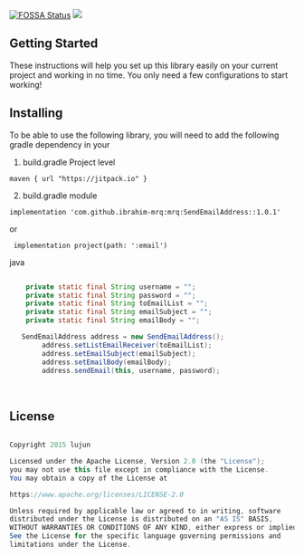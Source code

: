 [![FOSSA Status](https://app.fossa.com/api/projects/git%2Bgithub.com%2Fibrahim-mrq%2FSendEmailAddress.svg?type=shield)](https://app.fossa.com/projects/git%2Bgithub.com%2Fibrahim-mrq%2FSendEmailAddress?ref=badge_shield) [![](https://jitpack.io/v/ibrahim-mrq/SendEmail.svg)](https://jitpack.io/#ibrahim-mrq/SendEmail)



## Getting Started
These instructions will help you set up this library easily on your current project and working in no time. You only need a few configurations to start working!
<br/>


## Installing
To be able to use the following library, you will need to add the following gradle dependency in your
<br/>
1. build.gradle Project level

```
maven { url "https://jitpack.io" }
```
2. build.gradle module

```
implementation 'com.github.ibrahim-mrq:mrq:SendEmailAddress::1.0.1'
```
or
   
```
 implementation project(path: ':email')
 ```

  java
  
``` java

    private static final String username = "";
    private static final String password = "";
    private static final String toEmailList = "";
    private static final String emailSubject = "";
    private static final String emailBody = "";
```

``` java
   SendEmailAddress address = new SendEmailAddress();
        address.setListEmailReceiver(toEmailList);
        address.setEmailSubject(emailSubject);
        address.setEmailBody(emailBody);
        address.sendEmail(this, username, password);
```

<br/>

## License

``` java

Copyright 2015 lujun

Licensed under the Apache License, Version 2.0 (the "License");
you may not use this file except in compliance with the License.
You may obtain a copy of the License at

https://www.apache.org/licenses/LICENSE-2.0

Unless required by applicable law or agreed to in writing, software
distributed under the License is distributed on an "AS IS" BASIS,
WITHOUT WARRANTIES OR CONDITIONS OF ANY KIND, either express or implied.
See the License for the specific language governing permissions and
limitations under the License.
```
<br/>

